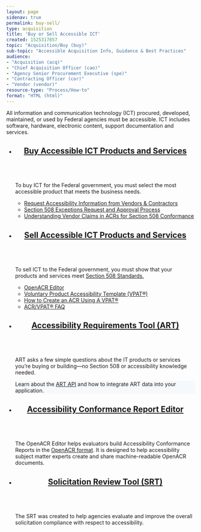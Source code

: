 ```yaml
---
layout: page
sidenav: true
permalink: buy-sell/
type: acquisition
title: 'Buy or Sell Accessible ICT'
created: 1525317857
topic: "Acquisition/Buy (buy)"
sub-topic: "Accessible Acquisition Info, Guidance & Best Practices"
audience:
- "Acquisition (acq)"
- "Chief Acquisition Officer (cao)"
- "Agency Senior Procurement Executive (spe)"
- "Contracting Officer (cor)"
- "Vendor (vendor)"
resource-type: "Process/How-to"
format: "HTML (html)"
---
```

All information and communication technology (ICT) procured, developed, maintained, or used by Federal agencies must be accessible. ICT includes software, hardware, electronic content, support documentation and services.

<section class="usa-section">
<ul class="usa-card-group">
  <li class="usa-card mobile:grid-col-12 tablet:grid-col-6 desktop:grid-col-6">
    <div class="usa-card__container">
      <header class="usa-card__header">
        <h2 class="usa-card__heading font-family-sans"><a href="{{site.baseurl}}/buy/">Buy Accessible ICT Products and Services</a></h2>
      </header>
      <div class="usa-card__media">
        <div class="usa-card__img bg-blue">
          <img src="{{site.baseurl}}/assets/images/thumbnails/thumb-acquisition-buy-col2.png" alt="" aria-hidden="true"/>
        </div>
      </div>
      <div class="usa-card__body">
        <p>To buy ICT for the Federal government, you must select the most accessible product that meets the business needs.</p>
        <ul class="add-list-reset">
          <li><a href="{{site.baseurl}}/buy/request-accessibility-information/">Request Accessibility Information from Vendors & Contractors</a></li>
          <li><a href="{{site.baseurl}}/manage/exceptions-request-and-approval-process/">Section 508 Exceptions Request and Approval Process</a></li>
          <li><a href="{{site.baseurl}}/buy/understand-claims/">Understanding Vendor Claims in ACRs for Section 508 Conformance</a></li>
        </ul>
      </div>
    </div>
  </li>
  <li class="usa-card mobile:grid-col-12 tablet:grid-col-6 desktop:grid-col-6">
    <div class="usa-card__container">
      <header class="usa-card__header">
        <h2 class="usa-card__heading font-family-sans"><a href="{{site.baseurl}}/sell/">Sell Accessible ICT Products and Services</a></h2>
      </header>
      <div class="usa-card__media">
        <div class="usa-card__img bg-green">
          <img src="{{site.baseurl}}/assets/images/thumbnails/thumb-acquisition-sell-col2.png" alt="" aria-hidden="true"/>
        </div>
      </div>      
      <div class="usa-card__body">
        <p>To sell ICT to the Federal government, you must show that your products and services meet <a href="https://www.access-board.gov/guidelines-and-standards/communications-and-it/about-the-ict-refresh/final-rule/text-of-the-standards-and-guidelines">Section 508 Standards.</a></p>
        <ul class="add-list-reset">
          <li><a href="{{site.baseurl}}/tools/openacr-editor/">OpenACR Editor</a></li>
          <li><a href="{{site.baseurl}}/sell/vpat/">Voluntary Product Accessibility Template (VPAT&reg;)</a></li>
          <li><a href="{{site.baseurl}}/sell/how-to-create-acr-with-vpat/">How to Create an ACR Using A VPAT&reg;</a></li>
          <li><a href="{{site.baseurl}}/sell/acr-vpat-faq/">ACR/VPAT&reg; FAQ</a></li>
        </ul>
      </div>
    </div>
  </li>
</ul>
<ul class="usa-card-group">
  <li class="usa-card mobile:grid-col-12 tablet:grid-col-6 desktop:grid-col-4">
    <div class="usa-card__container">
      <header class="usa-card__header">
        <h2 class="usa-card__heading font-family-sans"><a href="{{site.baseurl}}/buy/">Accessibility Requirements Tool (ART)</a></h2>
      </header>
      <div class="usa-card__media">
        <div class="usa-card__img bg-accent-cool-lighter">
          <img src="{{site.baseurl}}/assets/images/thumbnails/thumb-acquisition-art-col3.png" alt="" aria-hidden="true"/>
        </div>
      </div>
      <div class="usa-card__body">
        <p>ART asks a few simple questions about the IT products or services you’re buying or building—no Section 508 or accessibility knowledge needed.</p>  
        <div class="border-base radius-lg border-1px padding-1" style="width: 100%; background-color: #f5f9fc;">
        Learn about the <a href="https://art-api.section508.gov/">ART API</a> and how to integrate ART data into your application.</div>
      </div>
    </div>
  </li>
  <li class="usa-card mobile:grid-col-12 tablet:grid-col-6 desktop:grid-col-4">
    <div class="usa-card__container">
      <header class="usa-card__header bg-brown">
        <h2 class="usa-card__heading font-family-sans"><a href="https://acreditor.section508.gov/" target="_blank" class="usa-link--external">Accessibility Conformance Report Editor</a></h2>
      </header>
      <div class="usa-card__media">
        <div class="usa-card__img bg-accent-warm-lighter">
          <img src="{{site.baseurl}}/assets/images/thumbnails/thumb-acquisition-acre-col3.png" alt="" aria-hidden="true"/>
        </div>
      </div>      
      <div class="usa-card__body">
        <p>The OpenACR Editor helps evaluators build Accessibility Conformance Reports in the <a href="https://github.com/gsa/openacr" target="_blank">OpenACR format</a>. It is designed to help accessibility subject matter experts create and share machine-readable OpenACR documents.</p>
      </div>
    </div>
  </li>
  <li class="usa-card mobile:grid-col-12 tablet:grid-col-6 desktop:grid-col-4">
    <div class="usa-card__container">
      <header class="usa-card__header">
        <h2 class="usa-card__heading font-family-sans"><a href="{{site.baseurl}}/sell/">Solicitation Review Tool (SRT)</a></h2>
      </header>
      <div class="usa-card__media">
        <div class="usa-card__img bg-accent-cool-lighter">
          <img src="{{site.baseurl}}/assets/images/thumbnails/thumb-acquisition-srt-col3.png" alt="" aria-hidden="true"/>
        </div>
      </div>      
      <div class="usa-card__body">
        <p>The SRT was created to help agencies evaluate and improve the overall solicitation compliance with respect to accessibility.</p>
      </div>
    </div>
  </li>
</ul>
</section>